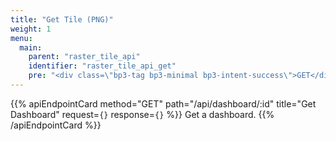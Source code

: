 ```yaml
---
title: "Get Tile (PNG)"
weight: 1
menu:
  main:
    parent: "raster_tile_api"
    identifier: "raster_tile_api_get"
    pre: "<div class=\"bp3-tag bp3-minimal bp3-intent-success\">GET</div>"
---
```


{{% apiEndpointCard method="GET" path="/api/dashboard/:id" title="Get Dashboard" request=`{}` response=`{}` %}}
Get a dashboard.
{{% /apiEndpointCard %}}